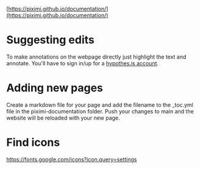 [https://piximi.github.io/documentation/](https://piximi.github.io/documentation/)

# Suggesting edits
To make annotations on the webpage directly just highlight the text and annotate. You'll have to sign in/up for a [hypothes.is account](https://hypothes.is/login).

# Adding new pages
Create a markdown file for your page and add the filename to the _toc.yml file in the piximi-documentation folder. Push your changes to main and the website will be reloaded with your new page.

# Find icons 
https://fonts.google.com/icons?icon.query=settings